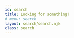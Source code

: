 ```yaml
---
id: search
title: Looking for something?
# menu: search
layout: search/search.njk
class: search
---
```

